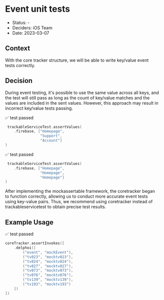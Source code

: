 # Event unit tests

 * Status: -
 * Deciders: iOS Team
 * Date: 2023-03-07

 ## Context

 With the core tracker structure, we will be able to write key/value event tests correctly.

 ## Decision

 During event testing, it's possible to use the same value across all keys, and the test will still pass as long as the count of key/value matches and the values are included in the sent values. However, this approach may result in incorrect key/value tests passing.

 ✅ test passed
 ```swift 
  trackableServiceTest.assertValues(
     .firebase, ["Homepage",
                 "Support",
                 "Account"]
 )
 ```

 ✅ test passed
 ```swift 
  trackableServiceTest.assertValues(
     .firebase, ["Homepage",
                 "Homepage",
                 "Homepage"]
 )
 ```

 After implementing the mockassertable framework, the coretracker began to function correctly, allowing us to conduct more accurate event tests using key-value pairs. Thus, we recommend using coretracker instead of trackableservicetest to obtain precise test results.

 ## Example Usage

 ✅ test passed
 ```swift 
 coreTracker.assertInvokes([
     .delphoi([
         ("event", "mockEvent"),
         ("tv023", "mocktv023"),
         ("tv024", "mocktv024"),
         ("tv027", "mocktv027"),
         ("tv073", "mocktv073"),
         ("tv076", "mocktv076"),
         ("tv139", "mocktv139"),
         ("tv193", "mocktv193")
     ])
 ])
 ```
